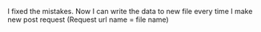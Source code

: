 I fixed the mistakes. Now I can write the data to new file every time I make new post request (Request url name = file name)